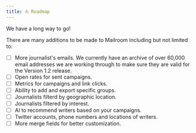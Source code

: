 ```yaml
---
title: ⛵️ Roadmap
---
```


We have a long way to go!

There are many additions to be made to Mailroom including but not limited to:

- [ ] More journalist's emails. We currently have an archive of over 60,000 email addresses we are working through to make sure they are valid for the Version 1.2 release.
- [ ] Open rates for sent campaigns.
- [ ] Metrics for campaigns and link clicks.
- [ ] Ability to add and export specific groups.
- [ ] Journalists filterd by geographic location.
- [ ] Journalists filtered by interest.
- [ ] AI to recommend writers based on your campaigns.
- [ ] Twitter accounts, phone numbers and locations of writers.
- [ ] More merge fields for better customization.
